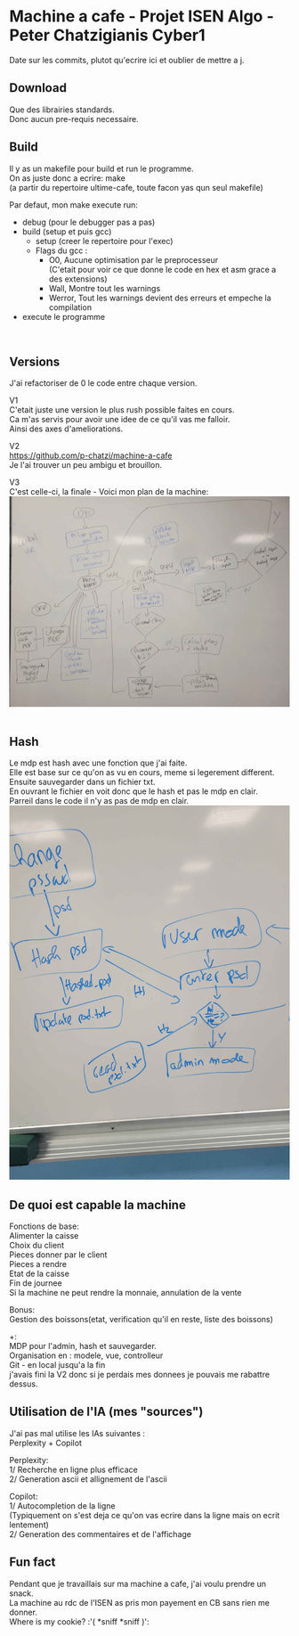 # Machine a cafe - Projet ISEN Algo - Peter Chatzigianis Cyber1

Date sur les commits, plutot qu'ecrire ici et oublier de mettre a j.
<br>

## Download

Que des librairies standards.  
Donc aucun pre-requis necessaire.
<br>

## Build

Il y as un makefile pour build et run le programme.  
On as juste donc a ecrire: make  
(a partir du repertoire ultime-cafe, toute facon yas qun seul makefile)  

Par defaut, mon make execute run:  

- debug (pour le debugger pas a pas)  
- build (setup et puis gcc)  
  - setup (creer le repertoire pour l'exec)  
  - Flags du gcc :  
    - O0, Aucune optimisation par le preprocesseur  
      (C'etait pour voir ce que donne le code en hex et asm grace a des extensions)  
    - Wall, Montre tout les warnings  
    - Werror, Tout les warnings devient des erreurs et empeche la compilation  
- execute le programme
<br>

## Versions

J'ai refactoriser de 0 le code entre chaque version.  

V1  
C'etait juste une version le plus rush possible faites en cours.  
Ca m'as servis pour avoir une idee de ce qu'il vas me falloir.  
Ainsi des axes d'ameliorations.  

V2  
https://github.com/p-chatzi/machine-a-cafe  
Je l'ai trouver un peu ambigu et brouillon.  

V3  
C'est celle-ci, la finale - Voici mon plan de la machine:  
![Fonctionnement_de_la_machine](gfx/fonctionnement_machine.jpg)  
<br>

## Hash

Le mdp est hash avec une fonction que j'ai faite.  
Elle est base sur ce qu'on as vu en cours, meme si legerement different.  
Ensuite sauvegarder dans un fichier txt.  
En ouvrant le fichier en voit donc que le hash et pas le mdp en clair.  
Parreil dans le code il n'y as pas de mdp en clair.  
![mdp_hash](gfx/mdp_hash.jpg)
<br>

## De quoi est capable la machine

Fonctions de base:  
Alimenter la caisse  
Choix du client  
Pieces donner par le client  
Pieces a rendre  
Etat de la caisse  
Fin de journee  
Si la machine ne peut rendre la monnaie, annulation de la vente

Bonus:  
Gestion des boissons(etat, verification qu'il en reste, liste des boissons)  

+:  
MDP pour l'admin, hash et sauvegarder.  
Organisation en : modele, vue, controlleur  
Git - en local jusqu'a la fin  
j'avais fini la V2 donc si je perdais mes donnees je pouvais me rabattre dessus.
<br>

## Utilisation de l'IA (mes "sources")

J'ai pas mal utilise les IAs suivantes :  
Perplexity + Copilot  

Perplexity:  
1/ Recherche en ligne plus efficace  
2/ Generation ascii et allignement de l'ascii  

Copilot:  
1/ Autocompletion de la ligne  
(Typiquement on s'est deja ce qu'on vas ecrire dans la ligne mais on ecrit lentement)  
2/ Generation des commentaires et de l'affichage
<br>

## Fun fact

Pendant que je travaillais sur ma machine a cafe, j'ai voulu prendre un snack.  
La machine au rdc de l'ISEN as pris mon payement en CB sans rien me donner.  
Where is my cookie? :'( *sniff *sniff )':

